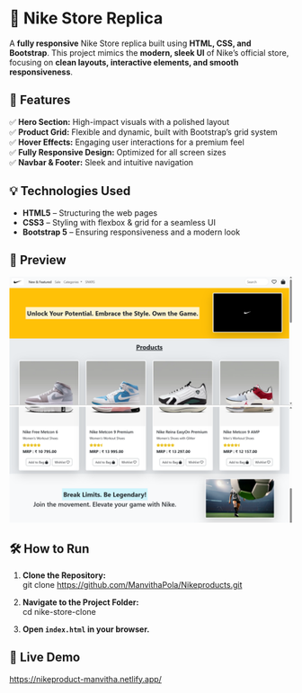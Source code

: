 # 🏀 Nike Store Replica  

A **fully responsive** Nike Store replica built using **HTML, CSS, and Bootstrap**. This project mimics the **modern, sleek UI** of Nike’s official store, focusing on **clean layouts, interactive elements, and smooth responsiveness**.  

## 🚀 Features  

✅ **Hero Section:** High-impact visuals with a polished layout  
✅ **Product Grid:** Flexible and dynamic, built with Bootstrap’s grid system  
✅ **Hover Effects:** Engaging user interactions for a premium feel  
✅ **Fully Responsive Design:** Optimized for all screen sizes  
✅ **Navbar & Footer:** Sleek and intuitive navigation  

## 💡 Technologies Used  

- **HTML5** – Structuring the web pages  
- **CSS3** – Styling with flexbox & grid for a seamless UI  
- **Bootstrap 5** – Ensuring responsiveness and a modern look  

## 📸 Preview  

![Nike Store Preview](output1.png)
![Nike Store Preview](output2.png)    

## 🛠️ How to Run  

1. **Clone the Repository:**  
   git clone https://github.com/ManvithaPola/Nikeproducts.git

2. **Navigate to the Project Folder:**  
   cd nike-store-clone

3. **Open `index.html` in your browser.**  

## 🔗 Live Demo  

https://nikeproduct-manvitha.netlify.app/

